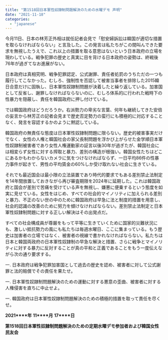```yaml
---
title: "第1518回日本軍性奴隷制問題解決のための水曜デモ 声明"
date: "2021-11-18"
categories: 
  - "japanese"
---
```


今月11日、日本の林芳正外相は就任記者会見で「慰安婦訴訟は韓国が適切な措置を取らなければならない」と言及した。この発言は私たちがこの間叫んできた要求を無視したうえで、これ以上の措置を取る意思はないという日本政府の立場を現わしている。戦争犯罪の歴史と真実に目を背ける日本政府の姿勢は、終戦後76年が過ぎてなお進展がない。

日本政府は真相究明、戦争犯罪認定、公式謝罪、責任者処罰のうちただの一つも履行してこなかった。むしろ、強制性を否認して被害当事者を排除した2015韓日合意だけに固執し、日本軍性奴隷制問題が決着したと繰り返している。加害国として反省し、謝罪しなければならないのに、むしろ体系的に行われた戦時下の性暴力を隠蔽し、責任を韓国政府に押し付けている。

では韓国政府はどうだろうか。右派勢力の卑劣な言葉、何年も継続してきた安倍の妄言から林芳正の記者会見まで歴史否定勢力の蛮行にも積極的に対応することなく、発言を容認するかのように黙認している。

韓国政府の無責任な態度は日本軍性奴隷制問題に限らない。歴史的被害事実だけでなく、女性の人権と韓国社会の家父長制問題を浮かび上がらせた金学順日本軍性奴隷制被害者であり女性人権運動家の証言以後30年が過ぎたが、韓国社会には相変らず女性に対する搾取と暴力、差別の構造が根強い。韓国女性たちはどこにあるかもわからないカメラに気をつけなければならず、一日平均86件の性暴力事件が起きて、男性の平均賃金の60%しか受け取れない社会に生きている。

それでも最近国会は最小限の立法装置であり時代的要求でもある差別禁止法制定を14年間放置しておきながら再び審査期限を2024年に延期した。これは韓国政府と国会が差別で苦痛を受けている声を無視し、嫌悪に便乗するという態度を如実に見せている。女性をはじめ、すべての社会的マイノリティに加えられる差別と暴力、不正のない世の中のために韓国政府は早急に法と制度的措置を用意し、社会的認識の改善のために努力を傾けなければならない。差別禁止法制定と日本軍性奴隷制問題に対する正しい解決はその出発点だ。

すべての社会構成員が尊厳をもって平等に生きていくために国家的災難状況にも、激しい抵抗勢力の風にも私たちは毎週水曜日、ここに集まっている。もう歴史は加害者の立場ではなく、被害者の視線で書かれなければならない。私たちは日本と韓国両政府の日本軍性奴隷制の早急な解決と措置、さらに戦争とマイノリティに対する暴力に反対することが真の平和と正義であることをもう一度伝えながら次の通り要求する。

一. 日本政府は戦争犯罪加害国として過去の歴史を認め、被害者に対して公式謝罪と法的賠償でその責任を果たせ。

一. 日本軍性奴隷制問題解決のための運動に対する悪意の歪曲、被害者に対する人権侵害を直ちに中止せよ。

一. 韓国政府は日本軍性奴隷制問題解決のための積極的措置を取って責任を尽くせ。

 **2021****年** **11****月** **17****日**

**第****1518****回日本軍性奴隷制問題解決のための定期水曜デモ参加者および韓国女性民友会**

